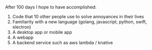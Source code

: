 After 100 days I hope to have accomplished:

1. Code that 10 other people use to solve annoyances in their lives
2. Familiarity with a new language (golang, javascript, python, swift, electron)
3. A desktop app or mobile app
4. A webapp
5. A backend service such as aws lambda / knative
